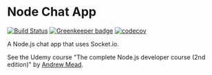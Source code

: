 # Node Chat App
[![Build Status](https://travis-ci.org/jackdbd/node-chat-app.svg?branch=master)](https://travis-ci.org/jackdbd/node-chat-app) [![Greenkeeper badge](https://badges.greenkeeper.io/jackdbd/node-chat-app.svg)](https://greenkeeper.io/) [![codecov](https://codecov.io/gh/jackdbd/node-chat-app/branch/master/graph/badge.svg)](https://codecov.io/gh/jackdbd/node-chat-app)

A Node.js chat app that uses Socket.io.

See the Udemy course "The complete Node.js developer course (2nd edition)" by [Andrew Mead](https://www.udemy.com/user/andrewmead/).
